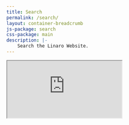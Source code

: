 ```yaml
---
title: Search
permalink: /search/
layout: container-breadcrumb
js-package: search
css-package: main
description: |-
    Search the Linaro Website.
---
```

<div class="row content-container main-cont">
    <div class="container content-container">
        <div class="embed-responsive embed-responsive-16by9" id="searchEmbed">
          <iframe class="embed-responsive-item" id="searchIframe" src="https://search.linaro.org"></iframe>
        </div>
    </div>
</div>